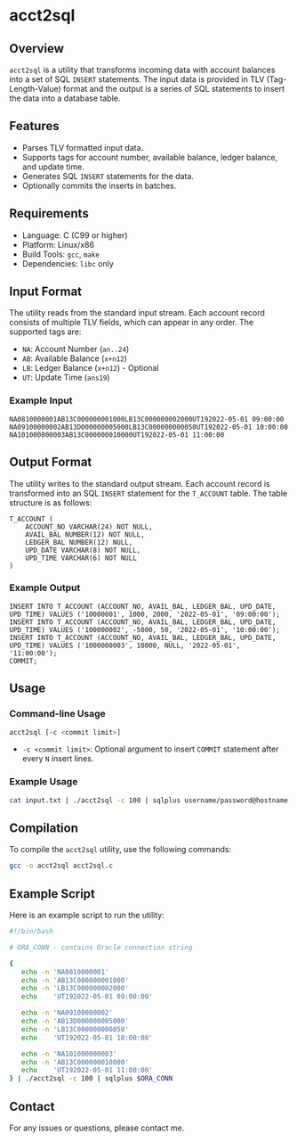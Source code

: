 # acct2sql

## Overview

`acct2sql` is a utility that transforms incoming data with account balances into a set of SQL `INSERT` statements. The input data is provided in TLV (Tag-Length-Value) format and the output is a series of SQL statements to insert the data into a database table.

## Features

- Parses TLV formatted input data.
- Supports tags for account number, available balance, ledger balance, and update time.
- Generates SQL `INSERT` statements for the data.
- Optionally commits the inserts in batches.

## Requirements

- Language: C (C99 or higher)
- Platform: Linux/x86
- Build Tools: `gcc`, `make`
- Dependencies: `libc` only

## Input Format

The utility reads from the standard input stream. Each account record consists of multiple TLV fields, which can appear in any order. The supported tags are:

- `NA`: Account Number (`an..24`)
- `AB`: Available Balance (`x+n12`)
- `LB`: Ledger Balance (`x+n12`) - Optional
- `UT`: Update Time (`ans19`)

### Example Input

```
NA0810000001AB13C000000001000LB13C000000002000UT192022-05-01 09:00:00
NA09100000002AB13D000000005000LB13C000000000050UT192022-05-01 10:00:00
NA101000000003AB13C000000010000UT192022-05-01 11:00:00
```

## Output Format

The utility writes to the standard output stream. Each account record is transformed into an SQL `INSERT` statement for the `T_ACCOUNT` table. The table structure is as follows:

```
T_ACCOUNT (
    ACCOUNT_NO VARCHAR(24) NOT NULL,
    AVAIL_BAL NUMBER(12) NOT NULL,
    LEDGER_BAL NUMBER(12) NULL,
    UPD_DATE VARCHAR(8) NOT NULL,
    UPD_TIME VARCHAR(6) NOT NULL
)
```

### Example Output

```
INSERT INTO T_ACCOUNT (ACCOUNT_NO, AVAIL_BAL, LEDGER_BAL, UPD_DATE, UPD_TIME) VALUES ('10000001', 1000, 2000, '2022-05-01', '09:00:00');
INSERT INTO T_ACCOUNT (ACCOUNT_NO, AVAIL_BAL, LEDGER_BAL, UPD_DATE, UPD_TIME) VALUES ('100000002', -5000, 50, '2022-05-01', '10:00:00');
INSERT INTO T_ACCOUNT (ACCOUNT_NO, AVAIL_BAL, LEDGER_BAL, UPD_DATE, UPD_TIME) VALUES ('1000000003', 10000, NULL, '2022-05-01', '11:00:00');
COMMIT;
```

## Usage

### Command-line Usage

```sh
acct2sql [-c <commit limit>]
```

- `-c <commit limit>`: Optional argument to insert `COMMIT` statement after every `N` insert lines.

### Example Usage

```sh
cat input.txt | ./acct2sql -c 100 | sqlplus username/password@hostname:port/service_name
```

## Compilation

To compile the `acct2sql` utility, use the following commands:

```sh
gcc -o acct2sql acct2sql.c
```

## Example Script

Here is an example script to run the utility:

```sh
#!/bin/bash

# ORA_CONN - contains Oracle connection string

{
   echo -n 'NA0810000001'
   echo -n 'AB13C000000001000'
   echo -n 'LB13C000000002000'
   echo    'UT192022-05-01 09:00:00'

   echo -n 'NA09100000002'
   echo -n 'AB13D000000005000'
   echo -n 'LB13C000000000050'
   echo    'UT192022-05-01 10:00:00'

   echo -n 'NA101000000003'
   echo -n 'AB13C000000010000'
   echo    'UT192022-05-01 11:00:00'
} | ./acct2sql -c 100 | sqlplus $ORA_CONN
```

## Contact

For any issues or questions, please contact me.
